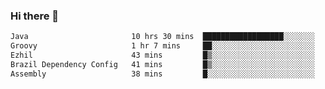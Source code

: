 ### Hi there 👋

<!--START_SECTION:waka-->

```txt
Java                       10 hrs 30 mins  ██████████████████░░░░░░░   72.52 %
Groovy                     1 hr 7 mins     ██░░░░░░░░░░░░░░░░░░░░░░░   07.77 %
Ezhil                      43 mins         █▒░░░░░░░░░░░░░░░░░░░░░░░   05.00 %
Brazil Dependency Config   41 mins         █▒░░░░░░░░░░░░░░░░░░░░░░░   04.72 %
Assembly                   38 mins         █░░░░░░░░░░░░░░░░░░░░░░░░   04.42 %
```

<!--END_SECTION:waka-->

<!--
**jerry-shao/jerry-shao** is a ✨ _special_ ✨ repository because its `README.md` (this file) appears on your GitHub profile.

Here are some ideas to get you started:

- 🔭 I’m currently working on ...
- 🌱 I’m currently learning ...
- 👯 I’m looking to collaborate on ...
- 🤔 I’m looking for help with ...
- 💬 Ask me about ...
- 📫 How to reach me: ...
- 😄 Pronouns: ...
- ⚡ Fun fact: ...
-->
